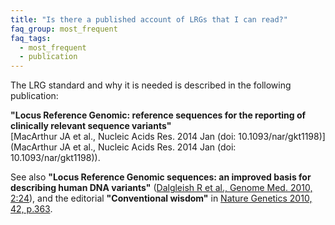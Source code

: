 ```yaml
---
title: "Is there a published account of LRGs that I can read?"
faq_group: most_frequent
faq_tags:
  - most_frequent
  - publication
---
```


The LRG standard and why it is needed is described in the following publication: 
 
**"Locus Reference Genomic: reference sequences for the reporting of clinically relevant sequence variants"**  
[MacArthur JA et al., Nucleic Acids Res. 2014 Jan (doi: 10.1093/nar/gkt1198)](MacArthur JA et al., Nucleic Acids Res. 2014 Jan (doi: 10.1093/nar/gkt1198)).  

See also **"Locus Reference Genomic sequences: an improved basis for describing human DNA variants"** ([Dalgleish R et al., Genome Med. 2010, 2:24](http://www.genomemedicine.com/content/2/4/24/)), and the editorial **"Conventional wisdom"** in [Nature Genetics 2010, 42, p.363](http://www.nature.com/ng/journal/v42/n5/abs/ng0510-363.html).

